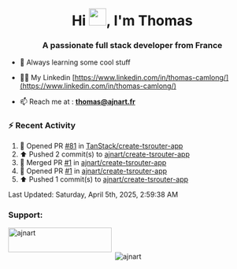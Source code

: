 <h1 align="center">Hi <img height="35px" src="https://raw.githubusercontent.com/MartinHeinz/MartinHeinz/master/wave.gif" width="35px"/>, I'm Thomas</h1>
<h3 align="center">A passionate full stack developer from France</h3>

- 🌱 Always learning some cool stuff 

- 👨‍💻 My Linkedin [https://www.linkedin.com/in/thomas-camlong/](https://www.linkedin.com/in/thomas-camlong/)

- 📫 Reach me at : **thomas@ajnart.fr**

### :zap: Recent Activity

<!--RECENT_ACTIVITY:start-->
1. 💪 Opened PR [#81](https://github.com/TanStack/create-tsrouter-app/pull/81) in [TanStack/create-tsrouter-app](https://github.com/TanStack/create-tsrouter-app)<br>
2. ⬆️ Pushed 2 commit(s) to [ajnart/create-tsrouter-app](https://github.com/ajnart/create-tsrouter-app)<br>
3. 🎉 Merged PR [#1](https://github.com/ajnart/create-tsrouter-app/pull/1) in [ajnart/create-tsrouter-app](https://github.com/ajnart/create-tsrouter-app)<br>
4. 💪 Opened PR [#1](https://github.com/ajnart/create-tsrouter-app/pull/1) in [ajnart/create-tsrouter-app](https://github.com/ajnart/create-tsrouter-app)<br>
5. ⬆️ Pushed 1 commit(s) to [ajnart/create-tsrouter-app](https://github.com/ajnart/create-tsrouter-app)<br>
<!--RECENT_ACTIVITY:end-->

<!--RECENT_ACTIVITY:last_update-->
Last Updated: Saturday, April 5th, 2025, 2:59:38 AM
<!--RECENT_ACTIVITY:last_update_end-->
<h3 align="left">Support:</h3>
<p><a href="https://ko-fi.com/ajnart"> <img align="left" src="https://cdn.ko-fi.com/cdn/kofi3.png?v=3" height="50" width="210" alt="ajnart" /></a></p><br><br>

<p>&nbsp;<img align="center" src="https://github-readme-stats.vercel.app/api?username=ajnart&show_icons=true&theme=tokyonight&locale=en" alt="ajnart" /></p>
